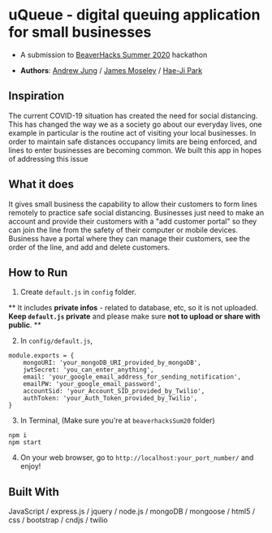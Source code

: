 # uQueue - digital queuing application for small businesses

- A submission to <a href="https://beaverhacks-summer-2020.devpost.com/">BeaverHacks Summer 2020</a> hackathon

- **Authors**: <a href="https://github.com/jung8">Andrew Jung</a> / <a href="https://github.com/JamesWeiMoseley">James Moseley</a> / <a href="https://github.com/positive235">Hae-Ji Park</a>

## Inspiration

The current COVID-19 situation has created the need for social distancing. This has changed the way we as a society go about our everyday lives, one example in particular is the routine act of visiting your local businesses. In order to maintain safe distances occupancy limits are being enforced, and lines to enter businesses are becoming common. We built this app in hopes of addressing this issue

## What it does

It gives small business the capability to allow their customers to form lines remotely to practice safe social distancing. Businesses just need to make an account and provide their customers with a "add customer portal" so they can join the line from the safety of their computer or mobile devices. Business have a portal where they can manage their customers, see the order of the line, and add and delete customers.

## How to Run 

1. Create `default.js` in `config` folder. 

** It includes **private infos** - related to database, etc, so it is not uploaded.
**Keep `default.js` private** and please make sure **not to upload or share with public**. **

2. In `config/default.js`,

```
module.exports = {
    mongoURI: 'your_mongoDB_URI_provided_by_mongoDB',
    jwtSecret: 'you_can_enter_anything',
    email: 'your_google_email_address_for_sending_notification',
    emailPW: 'your_google_email_password',
    accountSid: 'your_Account_SID_provided_by_Twilio',
    authToken: 'your_Auth_Token_provided_by_Twilio',
}
```

3. In Terminal, (Make sure you're at `beaverhacksSum20` folder)

```
npm i
npm start
```

4. On your web browser, go to `http://localhost:your_port_number/` and enjoy!

## Built With

JavaScript / express.js / jquery / node.js / mongoDB / mongoose / html5 / css / bootstrap / cndjs / twilio

